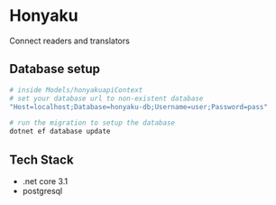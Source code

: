 # Honyaku

Connect readers and translators

## Database setup

```bash
# inside Models/honyakuapiContext
# set your database url to non-existent database
"Host=localhost;Database=honyaku-db;Username=user;Password=pass"

# run the migration to setup the database
dotnet ef database update
```

## Tech Stack

- .net core 3.1
- postgresql
